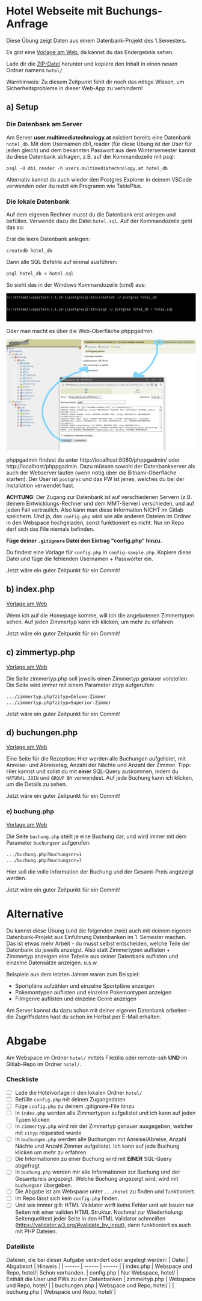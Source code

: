 # Hotel Webseite mit Buchungs-Anfrage
Diese Übung zeigt Daten aus einem Datenbank-Projekt des 1.Semesters.

Es gibt eine [Vorlage am Web](https://users.multimediatechnology.at/~bjelline/hotel/), da kannst du das Endergebnis sehen.

Lade dir die [ZIP-Datei](https://gitlab.mediacube.at/bjelline/wp-assignments-public/-/jobs/artifacts/master/raw/hotel.zip?job=zip) herunter und kopiere den Inhalt in einen neuen Ordner namens `hotel/`

Warnhinweis: Zu diesem Zeitpunkt fehlt dir noch das nötige Wissen, um Sicherheitsprobleme in dieser Web-App zu verhindern!

## a) Setup

### Die Datenbank am Server
Am Server **user.multimediatechnology.at** existiert bereits eine Datenbank `hotel_db`.
Mit dem Usernamen db1_reader (für diese Übung ist der User für jeden gleich) und dem bekannten Passwort aus dem Wintersemester kannst
du diese Datenbank abfragen, z.B. auf der Kommandozeile mit psql:

    psql -U db1_reader -h users.multimediatechnology.at hotel_db

Alternativ kannst du auch wieder den Postgres Explorer in deinem VSCode verwenden oder du nutzt ein Programm wie TablePlus.
    
### Die lokale Datenbank
Auf dem eigenen Rechner musst du die Datenbank erst anlegen und befüllen.
Verwende dazu die Datei `hotel.sql`. Auf der Kommandozeile geht das so:

Erst die leere Datenbank anlegen:

    createdb hotel_db

Dann alle SQL-Befehle auf einmal ausführen:

    psql hotel_db < hotel.sql

So sieht das in der Windows Kommandozeile (cmd) aus:

![windows command line](windows-cmd.png)

Oder man macht es über die Web-Oberfläche phppgadmin:

![pgadmin SQL laden](load-sql.jpg)

phppgadmin findest du unter http://localhost:8080/phppgadmin/ oder http://localhost/phppgadmin. Dazu müssen sowohl der Datenbankserver als auch der Webserver laufen (wenn nötig über die Bitnami-Oberfläche starten). Der User ist `postgres` und das PW ist jenes, welches du bei der Installation verwendet hast.

**ACHTUNG**: Der Zugang zur Datenbank ist auf verschiedenen Servern
(z.B. deinem Entwicklungs-Rechner und dem MMT-Server) verschieden,
und auf jeden Fall vertraulich. Also kann
man diese Information NICHT im Gitlab speichern. Und ja, das `config.php` wird wie alle anderen Dateien im Ordner in den Webspace hochgeladen, sonst funktioniert es nicht. Nur im Repo darf sich das File niemals befinden.

**Füge deiner `.gitignore` Datei den Eintrag "config.php" hinzu.**

Du findest eine Vorlage für `config.php` in `config-sample.php`.
Kopiere diese Datei und füge die fehlenden
Usernamen + Passwörter ein.

Jetzt wäre ein guter Zeitpunkt für ein Commit!

## b) index.php

[Vorlage am Web](https://users.multimediatechnology.at/~bjelline/hotel/)

Wenn ich auf die Homepage komme, will ich die
angebotenen Zimmertypen sehen. Auf jeden Zimmertyp kann
ich klicken, um mehr zu erfahren.

Jetzt wäre ein guter Zeitpunkt für ein Commit!

## c) zimmertyp.php

[Vorlage am Web](https://users.multimediatechnology.at/~bjelline/hotel/zimmertyp.php?zityp=Single-Suite)

Die Seite zimmertyp.php soll jeweils einen Zimmertyp
genauer vorstellen. Die Seite wird immer mit einem Parameter zityp aufgerufen:

    .../zimmertyp.php?zityp=Deluxe-Zimmer
    .../zimmertyp.php?zityp=Superior-Zimmer

Jetzt wäre ein guter Zeitpunkt für ein Commit!

## d) buchungen.php

[Vorlage am Web](https://users.multimediatechnology.at/~bjelline/hotel/buchungen.php)

Eine Seite für die Rezeption: Hier werden alle Buchungen aufgelistet,
mit Anreise- und Abreisetag, Anzahl der Nächte und Anzahl der Zimmer.
Tipp: Hier kannst und sollst du mit **einer** SQL-Query auskommen, indem du `NATURAL JOIN` und `GROUP BY` verwendest.
Auf jede Buchung kann ich klicken, um die Details zu sehen.

Jetzt wäre ein guter Zeitpunkt für ein Commit!

### e) buchung.php

[Vorlage am Web](https://users.multimediatechnology.at/~bjelline/hotel/buchung.php?buchungsnr=19004)

Die Seite `buchung.php` stellt je eine Buchung dar,
und wird immer mit dem Parameter `buchungsnr` aufgerufen:

    .../buchung.php?buchungsnr=1
    .../buchung.php?buchungsnr=7

Hier soll die volle Information der Buchung und
der Gesamt-Preis angezeigt werden.

Jetzt wäre ein guter Zeitpunkt für ein Commit!

# Alternative
Du kannst diese Übung (und die folgenden zwei) auch mit deinem eigenen Datenbank-Projekt aus Einführung Datenbanken im 1. Semester machen.
Das ist etwas mehr Arbeit - du musst selbst entscheiden, welche Teile der Datenbank du jeweils anzeigst.
Also statt Zimmertypen auflisten + Zimmertyp anzeigen eine Tabelle aus deiner Datenbank auflisten und einzelne Datensätze anzeigen. u.s.w.

Beispiele aus dem letzten Jahren waren zum Beispiel:
- Sportpläne aufzählen und einzelne Sportpläne anzeigen
- Pokemontypen auflisten und einzelne Pokemontypen anzeigen
- Filmgenre auflisten und einzelne Genre anzeigen

Am Server kannst du dazu schon mit deiner eigenen Datenbank arbeiten - die Zugriffsdaten hast du schon im Herbst per E-Mail erhalten.

# Abgabe
Am Webspace im Ordner `hotel/` mittels Filezilla oder remote-ssh **UND** im Gitlab-Repo im Ordner `hotel/`.

### Checkliste
- [ ] Lade die Hotelvorlage in den lokalen Ordner `hotel/`
- [ ] Befülle `config.php` mit deinen Zugangsdaten
- [ ] Füge `config.php` zu deinem .gitignore-File hinzu
- [ ] In `index.php` werden alle Zimmertypen aufgelistet und ich kann auf jeden Typen klicken
- [ ] In `zimmertyp.php` wird mir der Zimmertyp genauer ausgegeben, welcher mit `zityp` requested wurde
- [ ] In `buchungen.php` werden alle Buchungen mit Anreise/Abreise, Anzahl Nächte und Anzahl Zimmer aufgelistet. Ich kann auf jede Buchung klicken um mehr zu erfahren.
- [ ] Die Informationen zu einer Buchung wird mit **EINER** SQL-Query abgefragt
- [ ] In `buchung.php` werden mir alle Informationen zur Buchung und der Gesamtpreis angezeigt. Welche Buchung angezeigt wird, wird mit `buchungsnr` übergeben.
- [ ] Die Abgabe ist am Webspace unter `.../hotel` zu finden und funktioniert.
- [ ] Im Repo lässt sich kein `config.php` finden.
- [ ] Und wie immer gilt: HTML Validator wirft keine Fehler und wir bauen nur Seiten mit einer validen HTML Struktur. Nochmal zur Wiederholung: Seitenquelltext jeder Seite in den HTML Validator schmeißen (https://validator.w3.org/#validate_by_input), dann funktioniert es auch mit PHP Dateien.

### Dateiliste
Dateien, die bei dieser Aufgabe verändert oder angelegt werden:
| Datei | Abgabeort | Hinweis |
| ------ | ------ | ------ |
| index.php | Webspace und Repo, hotel/|  Schon vorhanden.
| config.php | Nur Webspace, hotel/ | Enthält die User und PWs zu den Datenbanken
| zimmertyp.php | Webspace und Repo, hotel/ | 
| buchungen.php | Webspace und Repo, hotel/ | 
| buchung.php | Webspace und Repo, hotel/ |






